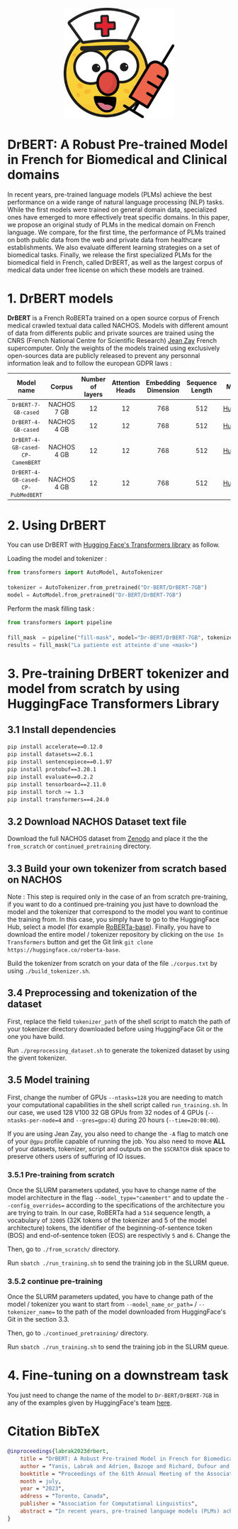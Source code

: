 <p align="center">
  <img src="https://github.com/qanastek/DrBERT/blob/main/assets/logo.png?raw=true" alt="drawing" width="250"/>
</p>

# DrBERT: A Robust Pre-trained Model in French for Biomedical and Clinical domains

In recent years, pre-trained language models (PLMs) achieve the best performance on a wide range of natural language processing (NLP) tasks. While the first models were trained on general domain data, specialized ones have emerged to more effectively treat specific domains. 
In this paper, we propose an original study of PLMs in the medical domain on French language. We compare, for the first time, the performance of PLMs trained on both public data from the web and private data from healthcare establishments. We also evaluate different learning strategies on a set of biomedical tasks. 
Finally, we release the first specialized PLMs for the biomedical field in French, called DrBERT, as well as the largest corpus of medical data under free license on which these models are trained.

# 1. DrBERT models

**DrBERT** is a French RoBERTa trained on a open source corpus of French medical crawled textual data called NACHOS. Models with different amount of data from differents public and private sources are trained using the CNRS (French National Centre for Scientific Research) [Jean Zay](http://www.idris.fr/jean-zay/) French supercomputer. Only the weights of the models trained using exclusively open-sources data are publicly released to prevent any personnal information leak and to follow the european GDPR laws :

| Model name | Corpus | Number of layers | Attention Heads | Embedding Dimension | Sequence Length | Model URL |
| :------:       | :---: |  :---: | :---: | :---: | :---: | :---: |
| `DrBERT-7-GB-cased` | NACHOS 7 GB | 12  | 12  | 768  | 512 | [HuggingFace](https://huggingface.co/Dr-BERT/DrBERT-7GB) |
| `DrBERT-4-GB-cased` | NACHOS 4 GB | 12  | 12  | 768  | 512 | [HuggingFace](https://huggingface.co/Dr-BERT/DrBERT-4GB) |
| `DrBERT-4-GB-cased-CP-CamemBERT` | NACHOS 4 GB | 12   | 12  | 768   | 512 | [HuggingFace](https://huggingface.co/Dr-BERT/DrBERT-4GB-CP-CamemBERT) |
| `DrBERT-4-GB-cased-CP-PubMedBERT` | NACHOS 4 GB | 12   | 12  | 768   | 512 | [HuggingFace](https://huggingface.co/Dr-BERT/DrBERT-4GB-CP-PubMedBERT) |

# 2. Using DrBERT

You can use DrBERT with [Hugging Face's Transformers library](https://github.com/huggingface/transformers) as follow.

Loading the model and tokenizer :

```python
from transformers import AutoModel, AutoTokenizer

tokenizer = AutoTokenizer.from_pretrained("Dr-BERT/DrBERT-7GB")
model = AutoModel.from_pretrained("Dr-BERT/DrBERT-7GB")
```

Perform the mask filling task :

```python
from transformers import pipeline 

fill_mask  = pipeline("fill-mask", model="Dr-BERT/DrBERT-7GB", tokenizer="Dr-BERT/DrBERT-7GB")
results = fill_mask("La patiente est atteinte d'une <mask>")
```

# 3. Pre-training DrBERT tokenizer and model from scratch by using HuggingFace Transformers Library

## 3.1 Install dependencies

```bash
pip install accelerate==0.12.0
pip install datasets==2.6.1
pip install sentencepiece==0.1.97
pip install protobuf==3.20.1
pip install evaluate==0.2.2
pip install tensorboard==2.11.0
pip install torch >= 1.3
pip install transformers==4.24.0
```

## 3.2 Download NACHOS Dataset text file

Download the full NACHOS dataset from [Zenodo]() and place it the the `from_scratch` or `continued_pretraining` directory.

## 3.3 Build your own tokenizer from scratch based on NACHOS

Note : This step is required only in the case of an from scratch pre-training, if you want to do a continued pre-training you just have to download the model and the tokenizer that correspond to the model you want to continue the training from. In this case, you simply have to go to the HuggingFace Hub, select a model (for example [RoBERTa-base](https://huggingface.co/roberta-base)). Finally, you have to download the entire model / tokenizer repository by clicking on the `Use In Transformers` button and get the Git link `git clone https://huggingface.co/roberta-base`.

Build the tokenizer from scratch on your data of the file `./corpus.txt` by using `./build_tokenizer.sh`.

## 3.4 Preprocessing and tokenization of the dataset

First, replace the field `tokenizer_path` of the shell script to match the path of your tokenizer directory downloaded before using HuggingFace Git or the one you have build.

Run `./preprocessing_dataset.sh` to generate the tokenized dataset by using the givent tokenizer.

## 3.5 Model training

First, change the number of GPUs `--ntasks=128` you are needing to match your computational capabilities in the shell script called `run_training.sh`. In our case, we used 128 V100 32 GB GPUs from 32 nodes of 4 GPUs (`--ntasks-per-node=4` and `--gres=gpu:4`) during 20 hours (`--time=20:00:00`).

If you are using Jean Zay, you also need to change the `-A` flag to match one of your `@gpu` profile capable of running the job. You also need to move **ALL** of your datasets, tokenizer, script and outputs on the `$SCRATCH` disk space to preserve others users of suffuring of IO issues.

### 3.5.1 Pre-training from scratch

Once the SLURM parameters updated, you have to change name of the model architecture in the flag `--model_type="camembert"` and to update the `--config_overrides=` according to the specifications of the architecture you are trying to train. In our case, RoBERTa had a `514` sequence length, a vocabulary of `32005` (32K tokens of the tokenizer and 5 of the model architecture) tokens, the identifier of the beginning-of-sentence token (BOS) and end-of-sentence token (EOS) are respectivly `5` and `6`. Change the 

Then, go to `./from_scratch/` directory.

Run `sbatch ./run_training.sh` to send the training job in the SLURM queue.

### 3.5.2 continue pre-training

Once the SLURM parameters updated, you have to change path of the model / tokenizer you want to start from `--model_name_or_path=` / `--tokenizer_name=` to the path of the model downloaded from HuggingFace's Git in the section 3.3.

Then, go to `./continued_pretraining/` directory.

Run `sbatch ./run_training.sh` to send the training job in the SLURM queue.

# 4. Fine-tuning on a downstream task

You just need to change the name of the model to `Dr-BERT/DrBERT-7GB` in any of the examples given by HuggingFace's team [here](https://huggingface.co/docs/transformers/tasks/sequence_classification).

# Citation BibTeX

```bibtex
@inproceedings{labrak2023drbert,
    title = "DrBERT: A Robust Pre-trained Model in French for Biomedical and Clinical domains",
    author = "Yanis, Labrak and Adrien, Bazoge and Richard, Dufour and Mickael, Rouvier and Emmanuel, Morin and Béatrice, Daille and Pierre-Antoine, Gourraud",
    booktitle = "Proceedings of the 61th Annual Meeting of the Association for Computational Linguistics (ACL'23), Long Paper",
    month = july,
    year = "2023",
    address = "Toronto, Canada",
    publisher = "Association for Computational Linguistics",
    abstract = "In recent years, pre-trained language models (PLMs) achieve the best performance on a wide range of natural language processing (NLP) tasks. While the first models were trained on general domain data, specialized ones have emerged to more effectively treat specific domains. In this paper, we propose an original study of PLMs in the medical domain on French language. We compare, for the first time, the performance of PLMs trained on both public data from the web and private data from healthcare establishments. We also evaluate different learning strategies on a set of biomedical tasks. In particular, we show that we can take advantage of already existing biomedical PLMs in a foreign language by further pre-train it on our targeted data. Finally, we release the first specialized PLMs for the biomedical field in French, called DrBERT, as well as the largest corpus of medical data under free license on which these models are trained.",
}
```


